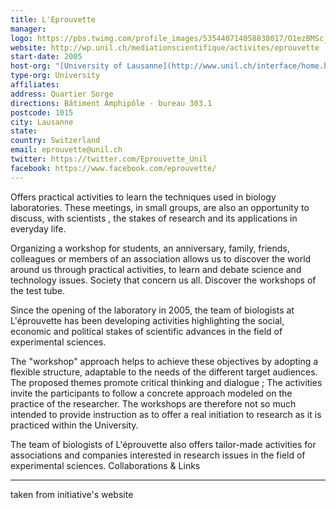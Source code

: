 ```yaml
---
title: L'Eprouvette
manager: 
logo: https://pbs.twimg.com/profile_images/535440714058838017/O1ezBMSc_400x400.jpeg
website: http://wp.unil.ch/mediationscientifique/activites/eprouvette
start-date: 2005
host-org: "[University of Lausanne](http://www.unil.ch/interface/home.html)"
type-org: University
affiliates: 
address: Quartier Sorge
directions: Bâtiment Amphipôle - bureau 303.1
postcode: 1015
city: Lausanne
state: 
country: Switzerland
email: eprouvette@unil.ch
twitter: https://twitter.com/Eprouvette_Unil
facebook: https://www.facebook.com/eprouvette/
---
```


Offers practical activities to learn the techniques used in biology laboratories. These meetings, in small groups, are also an opportunity to discuss, with scientists , the stakes of research and its applications in everyday life.

Organizing a workshop for students, an anniversary, family, friends, colleagues or members of an association  allows us to discover the world around us through practical activities, to learn and debate science and technology issues. Society that concern us all. Discover the workshops of the test tube.

Since the opening of the laboratory in 2005, the team of biologists at L'éprouvette has been developing activities highlighting the  social, economic and political stakes of scientific advances  in the field of experimental sciences.

The "workshop" approach helps to achieve these objectives by adopting a flexible structure, adaptable to the needs of the different target audiences. The proposed themes  promote critical thinking and dialogue ; The activities invite the participants to follow a concrete approach modeled on the practice of the researcher. The workshops are therefore not so much intended to provide instruction as to offer a real initiation to research as it is practiced within the University.

The team of biologists of L'éprouvette also offers  tailor-made activities  for associations and companies interested in research issues in the field of experimental sciences. Collaborations & Links

---
taken from initiative's website
